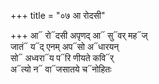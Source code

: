 +++
title = "०७ आ रोदसी"

+++
आ᳓ रो᳓दसी अपृणद् आ᳓ सु᳓वर् मह᳓ज्  
जातं᳓ य᳓द् एनम् अप᳓सो अ᳓धारयन्  
सो᳓ अध्वरा᳓य प᳓रि णीयते कवि᳓र्  
अ᳓त्यो न᳓ वा᳓जसातये च᳓नोहितः